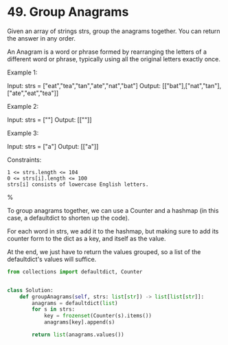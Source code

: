 # 49. Group Anagrams

Given an array of strings strs, group the anagrams together. You can return the answer in any order.

An Anagram is a word or phrase formed by rearranging the letters of a different word or phrase, typically using all the original letters exactly once.

Example 1:

Input: strs = ["eat","tea","tan","ate","nat","bat"]
Output: [["bat"],["nat","tan"],["ate","eat","tea"]]

Example 2:

Input: strs = [""]
Output: [[""]]

Example 3:

Input: strs = ["a"]
Output: [["a"]]



Constraints:

    1 <= strs.length <= 104
    0 <= strs[i].length <= 100
    strs[i] consists of lowercase English letters.

%

To group anagrams together, we can use a Counter and a hashmap (in this
case, a defaultdict to shorten up the code).

For each word in strs, we add it to the hashmap, but making sure to add
its counter form to the dict as a key, and itself as the value.

At the end, we just have to return the values grouped, so a list of the
defaultdict's values will suffice.

```python
from collections import defaultdict, Counter


class Solution:
    def groupAnagrams(self, strs: list[str]) -> list[list[str]]:
        anagrams = defaultdict(list)
        for s in strs:
            key = frozenset(Counter(s).items())
            anagrams[key].append(s)

        return list(anagrams.values())
```

